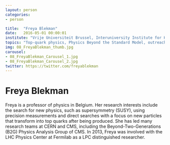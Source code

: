 ```yaml
---
layout: person
categories:
- person

title:  "Freya Blekman"
date:   2016-05-01 00:00:01
institute: "Vrije Universiteit Brussel, Interuniversity Institute for High Energies"
topics: "Top-quark physics, Physics Beyond the Standard Model, outreach"
img: 08_FreyaBlekman_thumb.jpg
carousel:
- 08_FreyaBlekman_Carousel_1.jpg
- 08_FreyaBlekman_Carousel_2.jpg
twitter: https://twitter.com/freyablekman
---
```


# Freya Blekman

Freya is a professor of physics in Belgium. Her research interests include the search for new physics, such as supersymmetry (SUSY), using precision measurements and direct searches with a focus on new particles that transform into top quarks after being produced. She has led many research teams at CERN and CMS, including the Beyond-Two-Generations (B2G) Physics Analysis Group of CMS. In 2013, Freya was involved with the LHC Physics Center at Fermilab as a LPC distinguished researcher.

